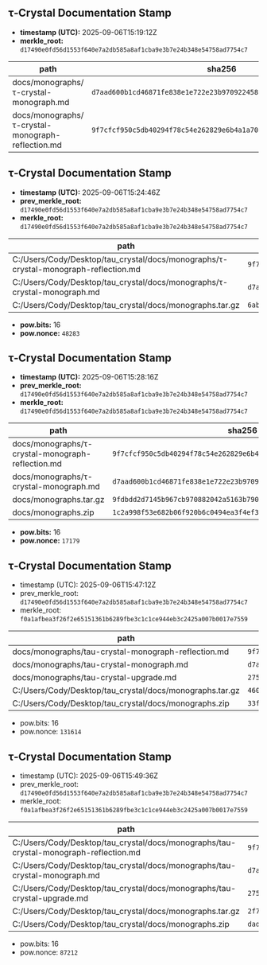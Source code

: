 
## τ‑Crystal Documentation Stamp

- **timestamp (UTC):** 2025-09-06T15:19:12Z
- **merkle_root:** `d17490e0fd56d1553f640e7a2db585a8af1cba9e3b7e24b348e54758ad7754c7`

| path | sha256 |
|---|---|
| docs/monographs/τ-crystal-monograph.md | `d7aad600b1cd46871fe838e1e722e23b9709224585dd48bb4b51edacdf2370cc` |
| docs/monographs/τ-crystal-monograph-reflection.md | `9f7cfcf950c5db40294f78c54e262829e6b4a1a70ff90260d9dcfed73f37470b` |

## τ‑Crystal Documentation Stamp

- **timestamp (UTC):** 2025-09-06T15:24:46Z
- **prev_merkle_root:** `d17490e0fd56d1553f640e7a2db585a8af1cba9e3b7e24b348e54758ad7754c7`
- **merkle_root:** `d17490e0fd56d1553f640e7a2db585a8af1cba9e3b7e24b348e54758ad7754c7`

| path | sha256 |
|---|---|
| C:/Users/Cody/Desktop/tau_crystal/docs/monographs/τ-crystal-monograph-reflection.md | `9f7cfcf950c5db40294f78c54e262829e6b4a1a70ff90260d9dcfed73f37470b` |
| C:/Users/Cody/Desktop/tau_crystal/docs/monographs/τ-crystal-monograph.md | `d7aad600b1cd46871fe838e1e722e23b9709224585dd48bb4b51edacdf2370cc` |
| C:/Users/Cody/Desktop/tau_crystal/docs/monographs.tar.gz | `6abc7b214986cfd23ab02ba113bc164fb4e39c893d34f7768c8ba938b9800661` |

- **pow.bits:** 16  
- **pow.nonce:** `48283`

## τ‑Crystal Documentation Stamp

- **timestamp (UTC):** 2025-09-06T15:28:16Z
- **prev_merkle_root:** `d17490e0fd56d1553f640e7a2db585a8af1cba9e3b7e24b348e54758ad7754c7`
- **merkle_root:** `d17490e0fd56d1553f640e7a2db585a8af1cba9e3b7e24b348e54758ad7754c7`

| path | sha256 |
|---|---|
| docs/monographs/τ-crystal-monograph-reflection.md | `9f7cfcf950c5db40294f78c54e262829e6b4a1a70ff90260d9dcfed73f37470b` |
| docs/monographs/τ-crystal-monograph.md | `d7aad600b1cd46871fe838e1e722e23b9709224585dd48bb4b51edacdf2370cc` |
| docs/monographs.tar.gz | `9fdbdd2d7145b967cb970882042a5163b7909a45db1303d25bcd5be44cc02286` |
| docs/monographs.zip | `1c2a998f53e682b06f920b6c0494ea3f4ef36aa143549eff5b3477d8dfbd4036` |

- **pow.bits:** 16  
- **pow.nonce:** `17179`

## τ‑Crystal Documentation Stamp

- timestamp (UTC): 2025-09-06T15:47:12Z
- prev_merkle_root: `d17490e0fd56d1553f640e7a2db585a8af1cba9e3b7e24b348e54758ad7754c7`
- merkle_root: `f0a1afbea3f26f2e65151361b6289fbe3c1c1ce944eb3c2425a007b0017e7559`

| path | sha256 |
|---|---|
| docs/monographs/tau-crystal-monograph-reflection.md | `9f7cfcf950c5db40294f78c54e262829e6b4a1a70ff90260d9dcfed73f37470b` |
| docs/monographs/tau-crystal-monograph.md | `d7aad600b1cd46871fe838e1e722e23b9709224585dd48bb4b51edacdf2370cc` |
| docs/monographs/tau-crystal-upgrade.md | `2759735de6eb0bcdebcbccae945f60941480567ae0595781b4f06fe7cf07686d` |
| C:/Users/Cody/Desktop/tau_crystal/docs/monographs.tar.gz | `46082f7e48d8e80ff7b8d5b94dced2e3522399b1d60f563b3cf1c0f9809365b9` |
| C:/Users/Cody/Desktop/tau_crystal/docs/monographs.zip | `33fffea1e5442cbc454824c05f0fc5e2c53a899403735cfab7209f4558ca2f74` |

- pow.bits: 16  
- pow.nonce: `131614`

## τ‑Crystal Documentation Stamp

- timestamp (UTC): 2025-09-06T15:49:36Z
- prev_merkle_root: `d17490e0fd56d1553f640e7a2db585a8af1cba9e3b7e24b348e54758ad7754c7`
- merkle_root: `f0a1afbea3f26f2e65151361b6289fbe3c1c1ce944eb3c2425a007b0017e7559`

| path | sha256 |
|---|---|
| C:/Users/Cody/Desktop/tau_crystal/docs/monographs/tau-crystal-monograph-reflection.md | `9f7cfcf950c5db40294f78c54e262829e6b4a1a70ff90260d9dcfed73f37470b` |
| C:/Users/Cody/Desktop/tau_crystal/docs/monographs/tau-crystal-monograph.md | `d7aad600b1cd46871fe838e1e722e23b9709224585dd48bb4b51edacdf2370cc` |
| C:/Users/Cody/Desktop/tau_crystal/docs/monographs/tau-crystal-upgrade.md | `2759735de6eb0bcdebcbccae945f60941480567ae0595781b4f06fe7cf07686d` |
| C:/Users/Cody/Desktop/tau_crystal/docs/monographs.tar.gz | `2f70645044dcc8a506ecd4daa8df5e6c6bea3303b05c341585f58bd4ae2f57da` |
| C:/Users/Cody/Desktop/tau_crystal/docs/monographs.zip | `dad6b0da3c9d20654523fa2f6901e14caa404c56223f624199029f9b596caf0f` |

- pow.bits: 16  
- pow.nonce: `87212`
